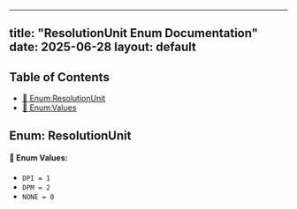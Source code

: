 <!-- Formatted by A³BS formatter.py -->
<!-- Generated by A³BS document.py -->
---
title: "ResolutionUnit Enum Documentation"
date: 2025-06-28
layout: default
---

## Table of Contents
- [🔧 Enum:ResolutionUnit](#enum-resolutionunit)
- [🔧 Enum:Values](#enum-values)
## Enum: ResolutionUnit
#### 📝 Enum Values:
<a name="enum-values"></a>
  - `DPI = 1`
  - `DPM = 2`
  - `NONE = 0`